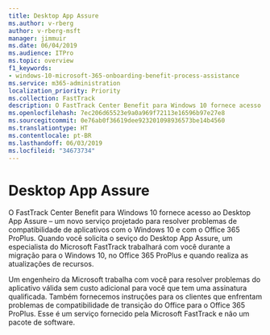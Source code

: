 ```yaml
---
title: Desktop App Assure
ms.author: v-rberg
author: v-rberg-msft
manager: jimmuir
ms.date: 06/04/2019
ms.audience: ITPro
ms.topic: overview
f1_keywords:
- windows-10-microsoft-365-onboarding-benefit-process-assistance
ms.service: m365-administration
localization_priority: Priority
ms.collection: FastTrack
description: O FastTrack Center Benefit para Windows 10 fornece acesso o Desktop App Assure – um serviço projetado para resolver problemas de compatibilidade de aplicativos com o Windows 10 e com Office 365 ProPlus.
ms.openlocfilehash: 7ec206d65523e9a0a969f72113e16596b97e27e8
ms.sourcegitcommit: 0e76ab0f36619dee923201098936573be14b4560
ms.translationtype: HT
ms.contentlocale: pt-BR
ms.lasthandoff: 06/03/2019
ms.locfileid: "34673734"
---
```

# <a name="desktop-app-assure"></a>Desktop App Assure

O FastTrack Center Benefit para Windows 10 fornece acesso ao Desktop App Assure – um novo serviço projetado para resolver problemas de compatibilidade de aplicativos com o Windows 10 e com o Office 365 ProPlus. Quando você solicita o seviço do Desktop App Assure, um especialista do Microsoft FastTrack trabalhará com você durante a migração para o Windows 10, no Office 365 ProPlus e quando realiza as atualizações de recursos. 

Um engenheiro da Microsoft trabalha com você para resolver problemas do aplicativo válida sem custo adicional para você que tem uma assinatura qualificada. Também fornecemos instruções para os clientes que enfrentam problemas de compatibilidade de transição do Office para o Office 365 ProPlus. Esse é um serviço fornecido pela Microsoft FastTrack e não um pacote de software.

  

    

 
